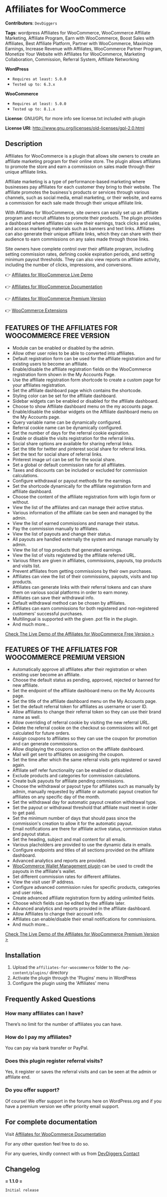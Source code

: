 # Affiliates for WooCommerce
**Contributors**: `DevDiggers`

**Tags**: wordpress Affiliates for WooCommerce, WooCommerce Affiliate Marketing, Affiliate Program, Earn with WooCommerce, Boost Sales with Affiliates, Best Affiliate Platform, Partner with WooCommerce, Maximize Earnings, Increase Revenue with Affiliates, WooCommerce Partner Program, Monetize Your Website with Affiliates for WooCommerce, Marketing Collaboration, Commission, Referral System, Affiliate Networking

**WordPress**
  * `Requires at least: 5.0.0`
  * `Tested up to: 6.3.x`

**WooCommerce**
  * `Requires at least: 5.0.0`
  * `Tested up to: 8.1.x`

**License**: GNU/GPL for more info see license.txt included with plugin

**License URI**: http://www.gnu.org/licenses/old-licenses/gpl-2.0.html

## Description

Affiliates for WooCommerce is a plugin that allows site owners to create an affiliate marketing program for their online store. The plugin allows affiliates to promote the store and earn a commission on sales made through their unique affiliate links.

Affiliate marketing is a type of performance-based marketing where businesses pay affiliates for each customer they bring to their website. The affiliate promotes the business's products or services through various channels, such as social media, email marketing, or their website, and earns a commission for each sale made through their unique affiliate link.

With Affiliates for WooCommerce, site owners can easily set up an affiliate program and recruit affiliates to promote their products. The plugin provides a dashboard where affiliates can view their earnings, track clicks and sales, and access marketing materials such as banners and text links. Affiliates can also generate their unique affiliate links, which they can share with their audience to earn commissions on any sales made through those links.

Site owners have complete control over their affiliate program, including setting commission rates, defining cookie expiration periods, and setting minimum payout thresholds. They can also view reports on affiliate activity, including the number of clicks, impressions, and conversions.

👉 <a href="https://demo.devdiggers.com/woocommerce/woocommerce-affiliates-free/" title="Live Demo">Affiliates for WooCommerce Live Demo</a>

👉 <a href="https://devdiggers.com/affiliates-for-woocommerce/" title="Documentation">Affiliates for WooCommerce Documentation</a>

👉 <a href="https://devdiggers.com/product/woocommerce-affiliates/" title="Premium Version">Affiliates for WooCommerce Premium Version</a>

👉 <a href="https://devdiggers.com/woocommerce-extensions/" title="WooCommerce Extensions">WooCommerce Extensions</a>

## FEATURES OF THE AFFILIATES FOR WOOCOMMERCE FREE VERSION

* Module can be enabled or disabled by the admin.
* Allow other user roles to be able to converted into affiliates.
* Default registration form can be used for the affiliate registration and for existing users to become an affiliate.
* Enable/disable the affiliate registration fields on the WooCommerce registration form shown in the My Accounts Page.
* Use the affiliate registration form shortcode to create a custom page for your affiliates registration.
* Set the affiliate dashboard page which contains the shortcode.
* Styling color can be set for the affiliate dashboard.
* Sidebar widgets can be enabled or disabled for the affiliate dashboard.
* Choose to show Affiliate dashboard menu on the my accounts page.
* Enable/disable the sidebar widgets on the Affiliate dashboard menu on the My Accounts page.
* Query variable name can be dynamically configured.
* Referral cookie name can be dynamically configured.
* Set the number of days for the referral cookie expiration.
* Enable or disable the visits registration for the referral links.
* Social share options are available for sharing referral links.
* Set the title for twitter and pinterest social share for referral links.
* Set the text for social share of referral links.
* Pinterest image url can be set for the social share.
* Set a global or default commission rate for all affiliates.
* Taxes and discounts can be included or excluded for commission calculations.
* Configure withdrawal or payout methods for the earnings.
* Set the shortcode dynamically for the affiliate registration form and affiliate dashboard.
* Choose the content of the affiliate registration form with login form or without.
* View the list of the affiliates and can manage their active status.
* Various information of the affiliate can be seen and managed by the admin.
* View the list of earned commissions and manage their status.
* Pay the commission manually to affiliates.
* View the list of payouts and change their status.
* All payouts are handled externally the system and manage manually by admin.
* View the list of top products that generated earnings.
* View the list of visits registered by the affiliate referred URL.
* Various filters are given in affiliates, commissions, payouts, top products and visits list.
* Prevent affiliates from getting commissions by their own purchases.
* Affiliates can view the list of their commissions, payouts, visits and top products.
* Affiliates can generate links with their referral tokens and can share them on various social platforms in order to earn money.
* Affiliates can save their withdrawal info.
* Default withdrawal method can be chosen by affiliates.
* Affiliates can earn commissions for both registered and non-registered customers' successful purchases.
* Multilingual is supported with the given .pot file in the plugin.
* And much more...

<p><a href="https://demo.devdiggers.com/woocommerce/woocommerce-affiliates-free/">Check The Live Demo of the Affiliates for WooCommerce Free Version &gt;</a></p>

## FEATURES OF THE AFFILIATES FOR WOOCOMMERCE PREMIUM VERSION

* Automatically approve all affiliates after their registration or when existing user become an affiliate.
* Choose the default status as pending, approved, rejected or banned for new affiliate.
* Set the endpoint of the affiliate dashboard menu on the My Accounts page.
* Set the title of the affiliate dashboard menu on the My Accounts page.
* Set the default referral token for affiliates as username or user ID.
* Allow affiliates to change their referral token so they can use their brand name as well.
* Allow overriding of referral cookie by visiting the new referral URL.
* Delete the referral cookie on the checkout so commissions will not get calculated for future orders.
* Assign coupons to affiliates so they can use the coupon for promotion and can generate commissions.
* Allow displaying the coupons section on the affiliate dashboard.
* Mail will get sent to affiliates on assigning the coupon.
* Set the time after which the same referral visits gets registered or saved again.
* Affiliate self refer functionality can be enabled or disabled.
* Exclude products and categories for commission calculations.
* Create bulk payouts for affiliate pending commissions.
* Choose the withdrawal or payout type for affiliates such as manually by admin, manually requested by affiliate or automatic payout creation for affiliates on any specific day of the month.
* Set the withdrawal day for automatic payout creation withdrawal type.
* Set the payout or withdrawal threshold that affiliate must meet in order to get paid.
* Set the minimum number of days that should pass since the commission's creation to allow it for the automatic payout.
* Email notifications are there for affiliate active status, commission status and payout status.
* Set the heading, subject and mail content for all emails.
* Various placholders are provided to use the dynamic data in emails.
* Configure endpoints and titles of all sections provided on the affiliate dashboard.
* Advanced analytics and reports are provided.
* <a href="https://devdiggers.com/product/woocommerce-wallet-management/" target="_blank">WooCommerce Wallet Management plugin</a> can be used to credit the payouts in the affiliate's wallet.
* Set different commission rates for different affiliates.
* View the visit user IP address.
* Configure advanced commission rules for specific products, categories and user roles.
* Create advanced affiliate registration form by adding unlimited fields.
* Choose which fields can be edited by the affiliate later.
* Advanced analytics and reports provided in the affiliate dashboard.
* Allow Affiliates to change their account info.
* Affiliates can enable/disable their email notifications for commissions.
* And much more...

<p><a href="https://demo.devdiggers.com/woocommerce/woocommerce-affiliates/">Check The Live Demo of the Affiliates for WooCommerce Premium Version &gt;</a></p>

## Installation

1. Upload the `affiliates-for-woocommerce` folder to the `/wp-content/plugins/` directory
2. Activate the plugin through the 'Plugins' menu in WordPress
3. Configure the plugin using the 'Affiliates' menu

## Frequently Asked Questions

### How many affiliates can I have?
There’s no limit for the number of affiliates you can have.

### How do I pay my affiliates?
You can pay via bank transfer or PayPal.

### Does this plugin register referral visits?
Yes, it register or saves the referral visits and can be seen at the admin or affiliate end.

### Do you offer support?
Of course! We offer support in the forums here on WordPress.org and if you have a premium version we offer priority email support.

## For complete documentation
Visit [Affiliates for WooCommerce Documentation](https://devdiggers.com/affiliates-for-woocommerce/)

For any other question feel free to do so.

For any queries, kindly connect with us from [DevDiggers Contact](https://devdiggers.com/contact/)

## Changelog

**= 1.1.0 =**
```
Initial release
```